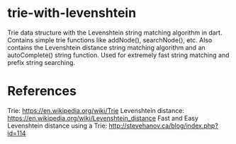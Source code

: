 # trie-with-levenshtein
Trie data structure with the Levenshtein string matching algorithm in dart.
Contains simple trie functions like addNode(), searchNode(), etc.
Also contains the Levenshtein distance string matching algorithm and an autoComplete() string function.
Used for extremely fast string matching and prefix string searching.

# References
Trie: https://en.wikipedia.org/wiki/Trie
Levenshtein distance: https://en.wikipedia.org/wiki/Levenshtein_distance
Fast and Easy Levenshtein distance using a Trie: http://stevehanov.ca/blog/index.php?id=114

